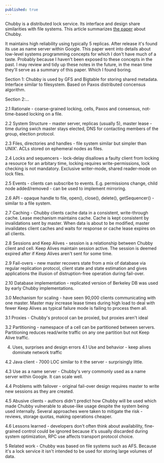 ```yaml
---
published: true
---
```

Chubby is a distributed lock service. Its interface and design share similarities with file systems. This article summarizes [the paper](https://static.googleusercontent.com/media/research.google.com/en//archive/chubby-osdi06.pdf) about Chubby.

It maintains high reliability using typically 5 replicas. After release it's found its use as name server within Google. This paper went into details about low-level systems programming concepts for which I don't have much of a taste. Probably because I haven't been exposed to these concepts in the past. I may review and tidy up these notes in the future, in the mean time they'll serve as a summary of this paper. Which I found boring.  

Section 1:
Chubby is used by GFS and Bigtable for storing shared metadata. Interface similar to filesystem. Based on Paxos distributed concensus algorithm.

Section 2:...

2.1  Rationale - coarse-grained locking, cells, Paxos and consensus, not-time-based locking on a file.

2.2 System Structure - master server, replicas (usually 5), master lease - time during swich master stays elected, DNS for contacting members of the group, election protocol.

2.3 Files, directories and handles - file system similar but simpler than UNIX'. ACLs stored on ephemeral nodes as files.

2.4 Locks and sequencers - lock-delay disallows a faulty client from locking a resource for an arbitary time, locking requires write-permissions, lock checking is not mandatory. Exclusive writer-mode, shared reader-mode on lock files.

2.5 Events - clients can subscribe to events. E.g. permissions change, child node added/removed - can be used to implement mirroring.

2.6 API - opaque handle to file, open(), close(), delete(), getSequencer() - similar to a file system.

2.7 Caching - Chubby clients cache data in a consistent, write-through cache. Lease mechanism maintains cache. Cache is kept consistent by invalidations sent by master. When data is about to be modified, master invalidates client caches and waits for response or cache lease expires on all clients.

2.8 Sessions and Keep Alives - session is a relationship between Chubby client and cell. Keep Alives maintain session active. The session is deemed expired after if Keep Alives aren't sent for some time.

2.9 Fail-overs - new master recovers state from a mix of database via regular replication protocol, client state and state estimation and gives applications the illusion of distruption-free operation during fail-over.

2.10 Database implementation - replicated version of Berkeley DB was used by early Chubby implementations.

3.0 Mechanism for scaling - have seen 90,000 clients communicating with one master. Master may increase lease times during high load to deal with fewer Keep Alives as typical failure mode is failing to process them all. 

3.1 Proxies - Chubby's protocol can be proxied, but proxies aren't ideal

3.2 Partitioning - namespace of a cell can be partitioned between servers. Partitioning reduces read/write traffic on any one partition but not Keep Alive traffic.

4. Uses, surprises and design errors
4.1 Use and behavior - keep alives dominate network traffic

4.2 Java client - 7000 LOC similar to it the server - surprisingly little.

4.3 Use as a name server - Chubby's very commonly used as a name server within Google. It can scale well.

4.4 Problems with failover - original fail-over design requires master to write new sessions as they are created.

4.5 Abusive clients - authors didn't predict how Chubby will be used which made Chubby vulnerable to abuse-like usage despite the system being used internally. Several approaches were taken to mitigate the risk - reviews, storage quotas, making operations cheaper.

4.6 Lessons learned - developers don't often think about availability, fine-grained control could be ignored because it's usually discarded during system optimization, RPC use affects transport protocol choice.

5 Related work - Chubby was based on file systems such as AFS. Because it's a lock service it isn't intended to be used for storing large volumes of data.